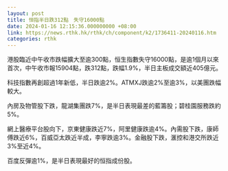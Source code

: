 ```yaml
---
layout: post
title: 恒指半日跌312點　失守16000點
date: 2024-01-16 12:15:36.000000000 +08:00
link: https://news.rthk.hk/rthk/ch/component/k2/1736411-20240116.htm
categories: rthk
---
```


港股臨近中午收市跌幅擴大至逾300點，恒生指數失守16000點，是逾1個月以來首次，中午收市報15904點，跌312點，跌幅1.9%，半日主板成交額近405億元。

科技指數再創超過1年新低，半日跌逾2%。ATMXJ跌逾2%至逾3%，以美團跌幅較大。

內房及物管股下跌，龍湖集團跌7%，是半日表現最差的藍籌股；碧桂園服務跌約5%。

網上醫療平台股向下，京東健康跌近7%，阿里健康跌逾4%。內需股下跌，康師傅跌近6%，百威亞太跌近半成，李寧跌逾3%。金融股下跌，滙控和港交所跌近3%至近4%。

百度反彈逾1%，是半日表現最好的恒指成份股。
